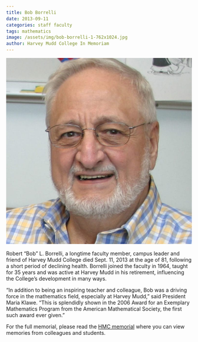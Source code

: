 ```yaml
---
title: Bob Borrelli
date: 2013-09-11
categories: staff faculty
tags: mathematics
image: /assets/img/bob-borrelli-1-762x1024.jpg
author: Harvey Mudd College In Memoriam
---
```

![Bob Borrelli](/assets/img/bob-borrelli-1-762x1024.jpg)

Robert “Bob” L. Borrelli, a longtime faculty member, campus leader and friend of Harvey Mudd College died Sept. 11, 2013 at the age of 81, following a short period of declining health. Borrelli joined the faculty in 1964, taught for 35 years and was active at Harvey Mudd in his retirement, influencing the College’s development in many ways.

“In addition to being an inspiring teacher and colleague, Bob was a driving force in the mathematics field, especially at Harvey Mudd,” said President Maria Klawe. “This is splendidly shown in the 2006 Award for an Exemplary Mathematics Program from the American Mathematical Society, the first such award ever given.”

For the full memorial, please read the [HMC memorial](https://www.hmc.edu/in-memoriam/bob-borelli/) where you can view memories from colleagues and students.
